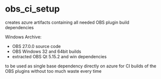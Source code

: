# obs_ci_setup

creates azure artifacts containing all needed OBS plugin build dependencies

 Windows Archive:
* OBS 27.0.0 source code
* OBS Windows 32 and 64bit builds
* extracted OBS Qt 5.15.2 and win dependencies

to be used as single base dependency directly on azure for CI builds of the OBS plugins without too much waste every time

